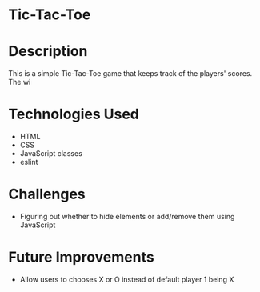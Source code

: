 # Tic-Tac-Toe
# Description
This is a simple Tic-Tac-Toe game that keeps track of the players' scores. The wi
# Technologies Used 
- HTML
- CSS
- JavaScript classes
- eslint
# Challenges
- Figuring out whether to hide elements or add/remove them using JavaScript
# Future Improvements
- Allow users to chooses X or O instead of default player 1 being X

